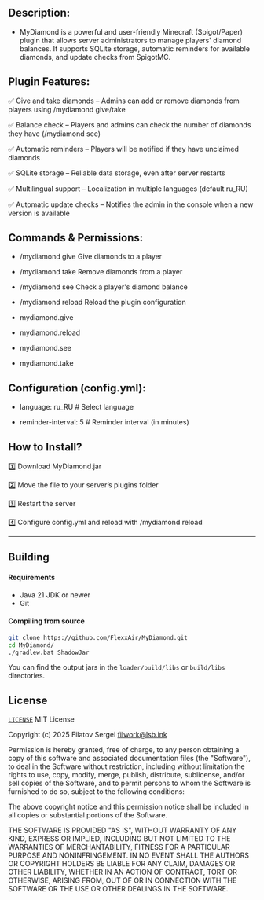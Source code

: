 ## Description:

* MyDiamond is a powerful and user-friendly Minecraft (Spigot/Paper) plugin that allows server administrators to manage players' diamond balances. It supports SQLite storage, automatic reminders for available diamonds, and update checks from SpigotMC.

## Plugin Features:

✅ Give and take diamonds – Admins can add or remove diamonds from players using /mydiamond give/take

✅ Balance check – Players and admins can check the number of diamonds they have (/mydiamond see)

✅ Automatic reminders – Players will be notified if they have unclaimed diamonds

✅ SQLite storage – Reliable data storage, even after server restarts

✅ Multilingual support – Localization in multiple languages (default ru_RU)

✅ Automatic update checks – Notifies the admin in the console when a new version is available

## Commands & Permissions:

* /mydiamond give <player> <amount> Give diamonds to a player

* /mydiamond take <player> <amount> Remove diamonds from a player

* /mydiamond see <player> Check a player's diamond balance

* /mydiamond reload Reload the plugin configuration

* mydiamond.give

* mydiamond.reload

* mydiamond.see

* mydiamond.take

## Configuration (config.yml):

* language: ru_RU # Select language

* reminder-interval: 5 # Reminder interval (in minutes)

## How to Install?

1️⃣ Download MyDiamond.jar

2️⃣ Move the file to your server’s plugins folder

3️⃣ Restart the server

4️⃣ Configure config.yml and reload with /mydiamond reload

----------------------------------------------------------------------------------------

## Building
#### Requirements
* Java 21 JDK or newer
* Git
#### Compiling from source
```sh
git clone https://github.com/FlexxAir/MyDiamond.git
cd MyDiamond/
./gradlew.bat ShadowJar
```

You can find the output jars in the `loader/build/libs` or `build/libs` directories.

## License
[`LICENSE`](https://github.com/FlexxAir/MyDiamond/blob/main/LICENSE)
MIT License

Copyright (c) 2025 Filatov Sergei <filwork@lsb.ink>

Permission is hereby granted, free of charge, to any person obtaining a copy
of this software and associated documentation files (the "Software"), to deal
in the Software without restriction, including without limitation the rights
to use, copy, modify, merge, publish, distribute, sublicense, and/or sell
copies of the Software, and to permit persons to whom the Software is
furnished to do so, subject to the following conditions:

The above copyright notice and this permission notice shall be included in all
copies or substantial portions of the Software.

THE SOFTWARE IS PROVIDED "AS IS", WITHOUT WARRANTY OF ANY KIND, EXPRESS OR
IMPLIED, INCLUDING BUT NOT LIMITED TO THE WARRANTIES OF MERCHANTABILITY,
FITNESS FOR A PARTICULAR PURPOSE AND NONINFRINGEMENT. IN NO EVENT SHALL THE
AUTHORS OR COPYRIGHT HOLDERS BE LIABLE FOR ANY CLAIM, DAMAGES OR OTHER
LIABILITY, WHETHER IN AN ACTION OF CONTRACT, TORT OR OTHERWISE, ARISING FROM,
OUT OF OR IN CONNECTION WITH THE SOFTWARE OR THE USE OR OTHER DEALINGS IN THE
SOFTWARE.
